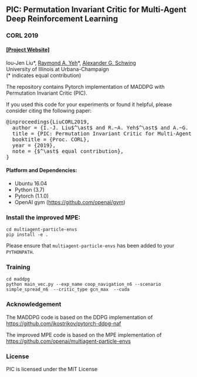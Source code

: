 ## PIC: Permutation Invariant Critic for Multi-Agent Deep Reinforcement Learning #
### CORL 2019
#### [[Project Website]](http://www.isle.illinois.edu/~yeh17/projects/invariant_critic/index.html)

Iou-Jen Liu&ast;, [Raymond A. Yeh](http://www.isle.illinois.edu/~yeh17/index.html)&ast;, [Alexander G. Schwing](http://www.alexander-schwing.de/)<br/>
University of Illinois at Urbana-Champaign<br/>
(* indicates equal contribution)

The repository contains Pytorch implementation of MADDPG with Permutation Invariant Critic (PIC).

If you used this code for your experiments or found it helpful, please consider citing the following paper:

<pre>
@inproceedings{LiuCORL2019,
  author = {I.-J. Liu$^\ast$ and R.~A. Yeh$^\ast$ and A.~G. Schwing},
  title = {PIC: Permutation Invariant Critic for Multi-Agent Deep Reinforcement Learning},
  booktitle = {Proc. CORL},
  year = {2019},
  note = {$^\ast$ equal contribution},
}
</pre>

#### Platform and Dependencies: 
* Ubuntu 16.04 
* Python (3.7)
* Pytorch (1.1.0)
* OpenAI gym (https://github.com/openai/gym)

### Install the improved MPE:
    cd multiagent-particle-envs
    pip install -e .
Please ensure that `multiagent-particle-envs` has been added to your `PYTHONPATH`.

### Training 
    cd maddpg
	python main_vec.py --exp_name coop_navigation_n6 --scenario simple_spread_n6  --critic_type gcn_max  --cuda 

### Acknowledgement
The MADDPG code is based on the DDPG implementation of https://github.com/ikostrikov/pytorch-ddpg-naf

The improved MPE code is based on the MPE implementation of https://github.com/openai/multiagent-particle-envs

### License
PIC is licensed under the MIT License

